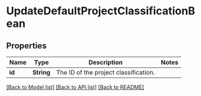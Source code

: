 # UpdateDefaultProjectClassificationBean

## Properties

Name | Type | Description | Notes
------------ | ------------- | ------------- | -------------
**id** | **String** | The ID of the project classification. | 

[[Back to Model list]](../README.md#documentation-for-models) [[Back to API list]](../README.md#documentation-for-api-endpoints) [[Back to README]](../README.md)


